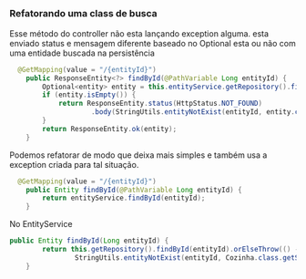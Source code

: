 ##

### Refatorando uma class de busca

Esse método do controller não esta lançando exception alguma.
esta enviado status e mensagem diferente baseado no Optional
esta ou não com uma entidade buscada na persistência 
~~~ java
  @GetMapping(value = "/{entityId}")
    public ResponseEntity<?> findById(@PathVariable Long entityId) {
        Optional<entity> entity = this.entityService.getRepository().findById(entityId);
        if (entity.isEmpty()) {
            return ResponseEntity.status(HttpStatus.NOT_FOUND)
                    .body(StringUtils.entityNotExist(entityId, entity.class.getSimpleName()));
        }
        return ResponseEntity.ok(entity);
    }
~~~

Podemos refatorar de modo que deixa mais simples e também usa 
a exception criada para tal situação.

~~~ java
  @GetMapping(value = "/{entityId}")
    public Entity findById(@PathVariable Long entityId) {
        return entityService.findById(entityId);
    }
~~~
No EntityService
~~~ java
public Entity findById(Long entityId) {
        return this.getRepository().findById(entityId).orElseThrow(() -> new EntityNotFoundException(
                StringUtils.entityNotExist(entityId, Cozinha.class.getSimpleName())));
    }
~~~
